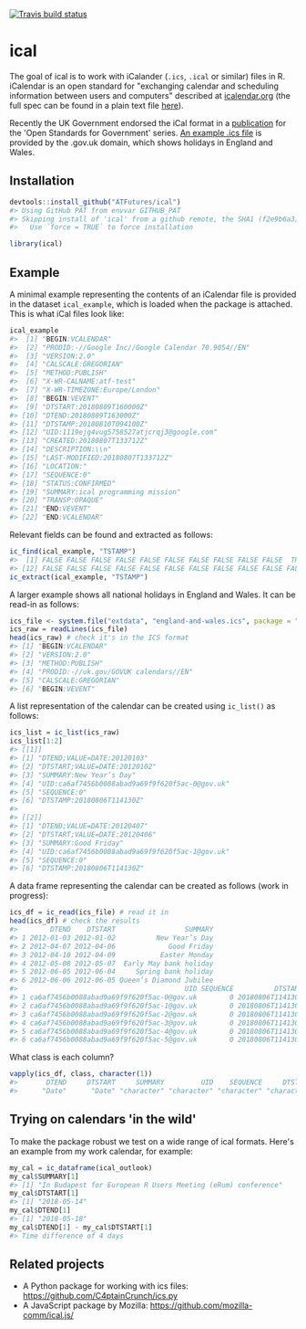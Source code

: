 
[![Travis build status](https://travis-ci.org/ATFutures/ical.svg?branch=master)](https://travis-ci.org/ATFutures/ical)

<!-- README.md is generated from README.Rmd. Please edit that file -->
ical
====

The goal of ical is to work with iCalander (`.ics`, `.ical` or similar) files in R. iCalendar is an open standard for "exchanging calendar and scheduling information between users and computers" described at [icalendar.org](https://icalendar.org/) (the full spec can be found in a plain text file [here](https://tools.ietf.org/rfc/rfc5545.txt)).

Recently the UK Government endorsed the iCal format in a [publication](https://www.gov.uk/government/publications/open-standards-for-government/exchange-of-calendar-events) for the 'Open Standards for Government' series. [An example .ics file](https://www.gov.uk/bank-holidays/england-and-wales.ics) is provided by the .gov.uk domain, which shows holidays in England and Wales.

Installation
------------

``` r
devtools::install_github("ATFutures/ical")
#> Using GitHub PAT from envvar GITHUB_PAT
#> Skipping install of 'ical' from a github remote, the SHA1 (f2e9b6a3) has not changed since last install.
#>   Use `force = TRUE` to force installation
```

``` r
library(ical)
```

<!-- You can install the released version of ical from [CRAN](https://CRAN.R-project.org) with: -->
<!-- ``` r -->
<!-- install.packages("ical") -->
<!-- ``` -->
Example
-------

A minimal example representing the contents of an iCalendar file is provided in the dataset `ical_example`, which is loaded when the package is attached. This is what iCal files look like:

``` r
ical_example
#>  [1] "BEGIN:VCALENDAR"                                  
#>  [2] "PRODID:-//Google Inc//Google Calendar 70.9054//EN"
#>  [3] "VERSION:2.0"                                      
#>  [4] "CALSCALE:GREGORIAN"                               
#>  [5] "METHOD:PUBLISH"                                   
#>  [6] "X-WR-CALNAME:atf-test"                            
#>  [7] "X-WR-TIMEZONE:Europe/London"                      
#>  [8] "BEGIN:VEVENT"                                     
#>  [9] "DTSTART:20180809T160000Z"                         
#> [10] "DTEND:20180809T163000Z"                           
#> [11] "DTSTAMP:20180810T094100Z"                         
#> [12] "UID:1119ejg4vug5758527atjcrqj3@google.com"        
#> [13] "CREATED:20180807T133712Z"                         
#> [14] "DESCRIPTION:\\n"                                  
#> [15] "LAST-MODIFIED:20180807T133712Z"                   
#> [16] "LOCATION:"                                        
#> [17] "SEQUENCE:0"                                       
#> [18] "STATUS:CONFIRMED"                                 
#> [19] "SUMMARY:ical programming mission"                 
#> [20] "TRANSP:OPAQUE"                                    
#> [21] "END:VEVENT"                                       
#> [22] "END:VCALENDAR"
```

Relevant fields can be found and extracted as follows:

``` r
ic_find(ical_example, "TSTAMP")
#>  [1] FALSE FALSE FALSE FALSE FALSE FALSE FALSE FALSE FALSE FALSE  TRUE
#> [12] FALSE FALSE FALSE FALSE FALSE FALSE FALSE FALSE FALSE FALSE FALSE
ic_extract(ical_example, "TSTAMP")
```

A larger example shows all national holidays in England and Wales. It can be read-in as follows:

``` r
ics_file <- system.file("extdata", "england-and-wales.ics", package = "ical")
ics_raw = readLines(ics_file) 
head(ics_raw) # check it's in the ICS format
#> [1] "BEGIN:VCALENDAR"                     
#> [2] "VERSION:2.0"                         
#> [3] "METHOD:PUBLISH"                      
#> [4] "PRODID:-//uk.gov/GOVUK calendars//EN"
#> [5] "CALSCALE:GREGORIAN"                  
#> [6] "BEGIN:VEVENT"
```

A list representation of the calendar can be created using `ic_list()` as follows:

``` r
ics_list = ic_list(ics_raw)
ics_list[1:2]
#> [[1]]
#> [1] "DTEND;VALUE=DATE:20120103"                    
#> [2] "DTSTART;VALUE=DATE:20120102"                  
#> [3] "SUMMARY:New Year’s Day"                       
#> [4] "UID:ca6af7456b0088abad9a69f9f620f5ac-0@gov.uk"
#> [5] "SEQUENCE:0"                                   
#> [6] "DTSTAMP:20180806T114130Z"                     
#> 
#> [[2]]
#> [1] "DTEND;VALUE=DATE:20120407"                    
#> [2] "DTSTART;VALUE=DATE:20120406"                  
#> [3] "SUMMARY:Good Friday"                          
#> [4] "UID:ca6af7456b0088abad9a69f9f620f5ac-1@gov.uk"
#> [5] "SEQUENCE:0"                                   
#> [6] "DTSTAMP:20180806T114130Z"
```

A data frame representing the calendar can be created as follows (work in progress):

``` r
ics_df = ic_read(ics_file) # read it in
head(ics_df) # check the results
#>        DTEND    DTSTART                 SUMMARY
#> 1 2012-01-03 2012-01-02          New Year’s Day
#> 2 2012-04-07 2012-04-06             Good Friday
#> 3 2012-04-10 2012-04-09           Easter Monday
#> 4 2012-05-08 2012-05-07  Early May bank holiday
#> 5 2012-06-05 2012-06-04     Spring bank holiday
#> 6 2012-06-06 2012-06-05 Queen’s Diamond Jubilee
#>                                         UID SEQUENCE          DTSTAMP
#> 1 ca6af7456b0088abad9a69f9f620f5ac-0@gov.uk        0 20180806T114130Z
#> 2 ca6af7456b0088abad9a69f9f620f5ac-1@gov.uk        0 20180806T114130Z
#> 3 ca6af7456b0088abad9a69f9f620f5ac-2@gov.uk        0 20180806T114130Z
#> 4 ca6af7456b0088abad9a69f9f620f5ac-3@gov.uk        0 20180806T114130Z
#> 5 ca6af7456b0088abad9a69f9f620f5ac-4@gov.uk        0 20180806T114130Z
#> 6 ca6af7456b0088abad9a69f9f620f5ac-5@gov.uk        0 20180806T114130Z
```

What class is each column?

``` r
vapply(ics_df, class, character(1))
#>       DTEND     DTSTART     SUMMARY         UID    SEQUENCE     DTSTAMP 
#>      "Date"      "Date" "character" "character" "character" "character"
```

Trying on calendars 'in the wild'
---------------------------------

To make the package robust we test on a wide range of ical formats. Here's an example from my work calendar, for example:

``` r
my_cal = ic_dataframe(ical_outlook)
my_cal$SUMMARY[1]
#> [1] "In Budapest for European R Users Meeting (eRum) conference"
my_cal$DTSTART[1]
#> [1] "2018-05-14"
my_cal$DTEND[1]
#> [1] "2018-05-18"
my_cal$DTEND[1] - my_cal$DTSTART[1]
#> Time difference of 4 days
```

Related projects
----------------

-   A Python package for working with ics files: <https://github.com/C4ptainCrunch/ics.py>
-   A JavaScript package by Mozilla: <https://github.com/mozilla-comm/ical.js/>
